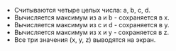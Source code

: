 - Считываются четыре целых числа: a, b, c, d.
- Вычисляется максимум из a и b - сохраняется в x.
- Вычисляется максимум из c и d - сохраняется в y.
- Вычисляется максимум из x и y - сохраняется в z.
- Все три значения (x, y, z) выводятся на экран.